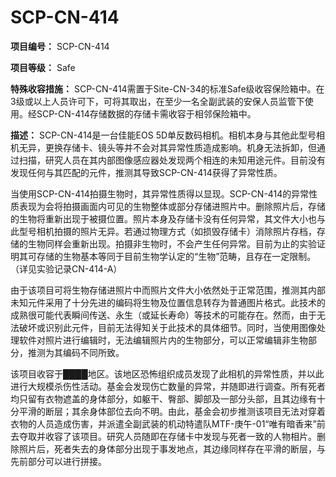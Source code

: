 # SCP-CN-414


**项目编号：** SCP-CN-414

**项目等级：** Safe

**特殊收容措施：** SCP-CN-414需置于Site-CN-34的标准Safe级收容保险箱中。在3级或以上人员许可下，可将其取出，在至少一名全副武装的安保人员监管下使用。经SCP-CN-414存储数据的存储卡需收容于相邻保险箱中。

**描述：** SCP-CN-414是一台佳能EOS 5D单反数码相机。相机本身与其他此型号相机无异，更换存储卡、镜头等并不会对其异常性质造成影响。机身无法拆卸，但通过扫描，研究人员在其内部图像感应器处发现两个相连的未知用途元件。目前没有发现任何与其匹配的元件，推测其导致SCP-CN-414获得了异常性质。

当使用SCP-CN-414拍摄生物时，其异常性质得以显现。SCP-CN-414的异常性质表现为会将拍摄画面内可见的生物整体或部分存储进照片中。删除照片后，存储的生物将重新出现于被摄位置。照片本身及存储卡没有任何异常，其文件大小也与此型号相机拍摄的照片无异。若通过物理方式（如损毁存储卡）消除照片存档，存储的生物同样会重新出现。拍摄非生物时，不会产生任何异常。目前为止的实验证明其可存储的生物基本等同于目前生物学认定的“生物”范畴，且存在一定限制。（详见实验记录CN-414-A）

由于该项目可将生物存储进照片中而照片文件大小依然处于正常范围，推测其内部未知元件采用了十分先进的编码将生物及位置信息转存为普通图片格式。此技术的成熟很可能代表瞬间传送、永生（或延长寿命）等技术的可能存在。然而，由于无法破坏或识别此元件，目前无法得知关于此技术的具体细节。同时，当使用图像处理软件对照片进行编辑时，无法编辑照片内的生物部分，可以正常编辑非生物部分，推测为其编码不同所致。

该项目收容于████地区。该地区恐怖组织成员发现了此相机的异常性质，并以此进行大规模杀伤性活动。基金会发现伤亡数量的异常，并随即进行调查。所有死者均只留有衣物遮盖的身体部分，如躯干、臀部、脚部及一部分头部，且其边缘有十分平滑的断层；其余身体部位去向不明。由此，基金会初步推测该项目无法对穿着衣物的人员造成伤害，并派遣全副武装的机动特遣队MTF-庚午-01“唯有暗香来”前去夺取并收容了该项目。研究人员随即在存储卡中发现与死者一致的人物相片。删除照片后，死者失去的身体部分出现于事发地点，其边缘同样存在平滑的断层，与先前部分可以进行拼接。




